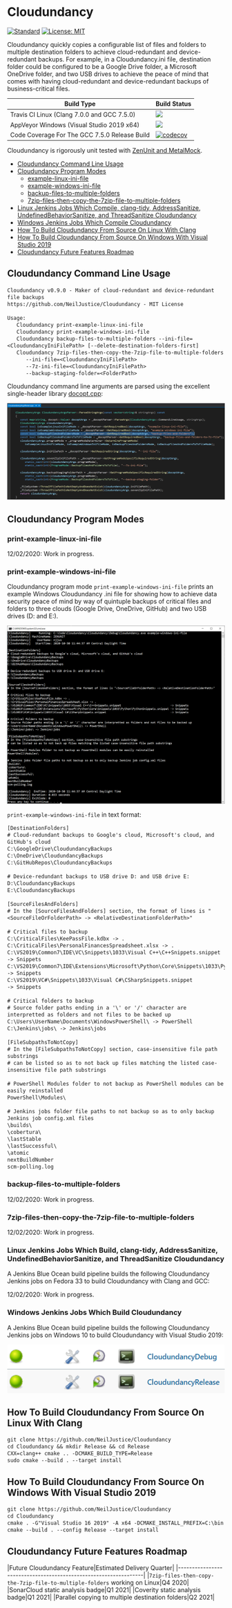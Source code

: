 # Cloudundancy

[![Standard](https://img.shields.io/badge/c%2B%2B-17-blue.svg)](https://en.wikipedia.org/wiki/C%2B%2B17) [![License: MIT](https://img.shields.io/badge/License-MIT-blue.svg)](https://opensource.org/licenses/MIT)

Cloudundancy quickly copies a configurable list of files and folders to multiple destination folders to achieve cloud-redundant and device-redundant backups. For example, in a Cloudundancy.ini file, destination folder could be configured to be a Google Drive folder, a Microsoft OneDrive folder, and two USB drives to achieve the peace of mind that comes with having cloud-redundant and device-redundant backups of business-critical files.

|Build Type|Build Status|
|----------|------------|
|Travis CI Linux (Clang 7.0.0 and GCC 7.5.0)|<a href="https://travis-ci.org/NeilJustice/Cloudundancy"><img src="https://travis-ci.org/NeilJustice/Cloudundancy.svg?branch=main"/></a>|
|AppVeyor Windows (Visual Studio 2019 x64)|<a href="https://ci.appveyor.com/project/NeilJustice/Cloudundancy"><img src="https://ci.appveyor.com/api/projects/status/ygwr3rb9spwhy4u0?svg=true"/></a>|
|Code Coverage For The GCC 7.5.0 Release Build|[![codecov](https://codecov.io/gh/NeilJustice/Cloudundancy/branch/main/graph/badge.svg?token=ruXbRPB1CQ)](https://codecov.io/gh/NeilJustice/Cloudundancy)|

Cloudundancy is rigorously unit tested with <a href="https://github.com/NeilJustice/ZenUnitAndMetalMock">ZenUnit and MetalMock</a>.

* [Cloudundancy Command Line Usage](#cloudundancy-command-line-usage)
* [Cloudundancy Program Modes](#cloudundancy-program-modes)
   * [example-linux-ini-file](#print-example-linux-ini-file)
   * [example-windows-ini-file](#print-example-windows-ini-file)
   * [backup-files-to-multiple-folders](#backup-files-to-multiple-folders)
   * [7zip-files-then-copy-the-7zip-file-to-multiple-folders](#7zip-files-then-copy-the-7zip-file-to-multiple-folders)
* [Linux Jenkins Jobs Which Compile, clang-tidy, AddressSanitize, UndefinedBehaviorSanitize, and ThreadSanitize Cloudundancy](#linux-jenkins-jobs-which-compile-clang-tidy-addresssanitize-undefinedbehaviorsanitize-and-threadsanitize-cloudundancy)
* [Windows Jenkins Jobs Which Compile Cloudundancy](#windows-jenkins-jobs-which-compile-cloudundancy)
* [How To Build Cloudundancy From Source On Linux With Clang](#how-to-build-cloudundancy-from-source-on-linux-with-clang)
* [How To Build Cloudundancy From Source On Windows With Visual Studio 2019](#how-to-build-cloudundancy-from-source-on-windows-with-visual-studio-2019)
* [Cloudundancy Future Features Roadmap](#cloudundancy-future-features-roadmap)

## Cloudundancy Command Line Usage

```
Cloudundancy v0.9.0 - Maker of cloud-redundant and device-redundant file backups
https://github.com/NeilJustice/Cloudundancy - MIT License

Usage:
   Cloudundancy print-example-linux-ini-file
   Cloudundancy print-example-windows-ini-file
   Cloudundancy backup-files-to-multiple-folders --ini-file=<CloudundancyIniFilePath> [--delete-destination-folders-first]
   Cloudundancy 7zip-files-then-copy-the-7zip-file-to-multiple-folders
      --ini-file=<CloudundancyIniFilePath>
      --7z-ini-file=<CloudundancyIniFilePath>
      --backup-staging-folder=<FolderPath>
```

Cloudundancy command line arguments are parsed using the excellent single-header library [docopt.cpp](https://github.com/docopt/docopt.cpp):

![CloudundancyArgsParser](Screenshots/CloudundancyArgsParser.png)

## Cloudundancy Program Modes

### print-example-linux-ini-file

12/02/2020: Work in progress.

### print-example-windows-ini-file

Cloudundancy program mode `print-example-windows-ini-file` prints an example Windows Cloudundancy .ini file for showing how to achieve data security peace of mind by way of quintuple backups of critical files and folders to three clouds (Google Drive, OneDrive, GitHub) and two USB drives (D: and E:).

![Example Windows Cloudundancy .ini File](Screenshots/ExampleWindowsCloudundancyIniFile.png)

`print-example-windows-ini-file` in text format:

```
[DestinationFolders]
# Cloud-redundant backups to Google's cloud, Microsoft's cloud, and GitHub's cloud
C:\GoogleDrive\CloudundancyBackups
C:\OneDrive\CloudundancyBackups
C:\GitHubRepos\CloudundancyBackups

# Device-redundant backups to USB drive D: and USB drive E:
D:\CloudundancyBackups
E:\CloudundancyBackups

[SourceFilesAndFolders]
# In the [SourceFilesAndFolders] section, the format of lines is "<SourceFileOrFolderPath> -> <RelativeDestinationFolderPath>"

# Critical files to backup
C:\CriticalFiles\KeePassFile.kdbx -> .
C:\CriticalFiles\PersonalFinancesSpreadsheet.xlsx -> .
C:\VS2019\Common7\IDE\VC\Snippets\1033\Visual C++\C++Snippets.snippet                              -> Snippets
C:\VS2019\Common7\IDE\Extensions\Microsoft\Python\Core\Snippets\1033\Python\PythonSnippets.snippet -> Snippets
C:\VS2019\VC#\Snippets\1033\Visual C#\CSharpSnippets.snippet                                       -> Snippets

# Critical folders to backup
# Source folder paths ending in a '\' or '/' character are interpretted as folders and not files to be backed up
C:\Users\UserName\Documents\WindowsPowerShell\ -> PowerShell
C:\Jenkins\jobs\ -> Jenkins\jobs

[FileSubpathsToNotCopy]
# In the [FileSubpathsToNotCopy] section, case-insensitive file path substrings
# can be listed so as to not back up files matching the listed case-insensitive file path substrings

# PowerShell Modules folder to not backup as PowerShell modules can be easily reinstalled
PowerShell\Modules\

# Jenkins jobs folder file paths to not backup so as to only backup Jenkins job config.xml files
\builds\
\cobertura\
\lastStable
\lastSuccessful\
\atomic
nextBuildNumber
scm-polling.log
```

### backup-files-to-multiple-folders

12/02/2020: Work in progress.

### 7zip-files-then-copy-the-7zip-file-to-multiple-folders

12/02/2020: Work in progress.

### Linux Jenkins Jobs Which Build, clang-tidy, AddressSanitize, UndefinedBehaviorSanitize, and ThreadSanitize Cloudundancy

A Jenkins Blue Ocean build pipeline builds the following Cloudundancy Jenkins jobs on Fedora 33 to build Cloudundancy with Clang and GCC:

12/02/2020: Work in progress.

### Windows Jenkins Jobs Which Build Cloudundancy

A Jenkins Blue Ocean build pipeline builds the following Cloudundancy Jenkins jobs on Windows 10 to build Cloudundancy with Visual Studio 2019:

![Cloudundancy Windows Jenkins Jobs](Screenshots/CloudundancyWindowsJenkinsJobs.png)

## How To Build Cloudundancy From Source On Linux With Clang

```
git clone https://github.com/NeilJustice/Cloudundancy
cd Cloudundancy && mkdir Release && cd Release
CXX=clang++ cmake .. -DCMAKE_BUILD_TYPE=Release
sudo cmake --build . --target install
```

## How To Build Cloudundancy From Source On Windows With Visual Studio 2019

```
git clone https://github.com/NeilJustice/Cloudundancy
cd Cloudundancy
cmake . -G"Visual Studio 16 2019" -A x64 -DCMAKE_INSTALL_PREFIX=C:\bin
cmake --build . --config Release --target install
```

## Cloudundancy Future Features Roadmap

|Future Cloudundancy Feature|Estimated Delivery Quarter|
|-----------------------------------------------------------------|
|`7zip-files-then-copy-the-7zip-file-to-multiple-folders` working on Linux|Q4 2020|
|SonarCloud static analysis badge|Q1 2021|
|Coverity static analysis badge|Q1 2021|
|Parallel copying to multiple destination folders|Q2 2021|
